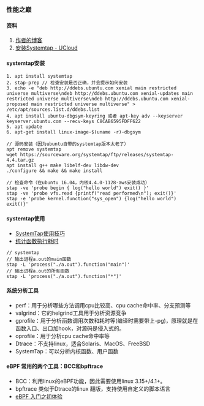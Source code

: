 ### 性能之巅

#### 资料
1. [作者的博客](https://www.brendangregg.com/)
1. [安装Systemtap - UCloud](https://docs.ucloud.cn/uhost/public/systemtap)

#### systemtap安装
```
1. apt install systemtap
2. stap-prep // 检查安装是否正确，并会提示如何安装
3. echo -e "deb http://ddebs.ubuntu.com xenial main restricted universe multiverse\ndeb http://ddebs.ubuntu.com xenial-updates main restricted universe multiverse\ndeb http://ddebs.ubuntu.com xenial-proposed main restricted universe multiverse" > /etc/apt/sources.list.d/ddebs.list
4. apt install ubuntu-dbgsym-keyring 或者 apt-key adv --keyserver keyserver.ubuntu.com --recv-keys C8CAB6595FDFF622
5. apt update
6. apt-get install linux-image-$(uname -r)-dbgsym

// 源码安装（因为ubuntu自带的systemtap版本太老了）
apt remove systemtap
wget https://sourceware.org/systemtap/ftp/releases/systemtap-4.4.tar.gz
apt install g++ make libelf-dev libdw-dev
./configure && make && make install

// 检查命令（在ubuntu 16.04，内核4.4.0-1128-aws安装成功）
stap -ve 'probe begin { log("hello world") exit() }'
stap -ve 'probe vfs.read {printf("read performed\n"); exit()}'
stap -e 'probe kernel.function("sys_open") {log("hello world") exit()}'
```

#### systemtap使用
* [SystemTap使用技巧](https://segmentfault.com/a/1190000010774974)
* [统计函数执行耗时](https://lrita.github.io/2017/09/16/get-function-elapse/)

```
// systemtap
// 输出进程a.out的main函数
stap -L 'process("./a.out").function("main")'
// 输出进程a.out的所有函数
stap -L 'process("./a.out").function("*")'
```

#### 系统分析工具
* perf：用于分析哪些方法调用cpu比较高、cpu cache命中率、分支预测等
* valgrind：它的helgrind工具用于分析资源竞争
* gprofile：用于分析函数调用次数和耗时等(编译时需要带上-pg)，原理就是在函数入口、出口加hook，对源码是侵入式的。
* oprofile：用于分析cpu cache命中率等
* Dtrace：不支持linux，适合Solaris、MacOS、FreeBSD
* SystemTap：可以分析内核函数、用户函数

#### eBPF 常用的两个工具：BCC和bpftrace
* BCC：利用linux的eBPF功能，因此需要使用linux 3.15+/4.1+。
* bpftrace 类似于Dtrace的linux 翻版，支持使用自定义的脚本语言
* [eBPF 入门之初体验](https://zhuanlan.zhihu.com/p/347239769)
